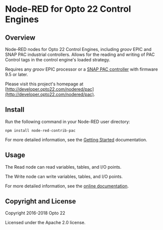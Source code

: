 # Node-RED for Opto 22 Control Engines

## Overview

Node-RED nodes for Opto 22 Control Engines, including _groov_ EPIC and SNAP PAC industrial controllers. Allows for the reading and writing of PAC Control tags in the control engine's loaded strategy.

Requires any _groov_ EPIC processor or a [SNAP PAC controller](http://www.opto22.com/site/snap_pac_system.aspx) with firmware 9.5 or later.

Please visit this project's homepage at [http://developer.opto22.com/nodered/pac](http://developer.opto22.com/nodered/pac).

## Install

Run the following command in your Node-RED user directory:
 
    npm install node-red-contrib-pac

For more detailed information, see the [Getting Started](http://developer.opto22.com/nodered/pac/getting-started/) documentation.

## Usage

The Read node can read variables, tables, and I/O points.

The Write node can write variables, tables, and I/O points.

For more detailed information, see the [online documentation](http://developer.opto22.com/nodered/pac).

## Copyright and License

Copyright 2016-2018 Opto 22

Licensed under the Apache 2.0 license.



